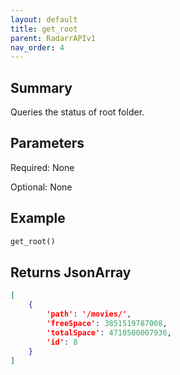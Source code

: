 ```yaml
---
layout: default
title: get_root
parent: RadarrAPIv1
nav_order: 4
---
```


## Summary

Queries the status of root folder.

## Parameters

Required: None

Optional: None

## Example

```python
get_root()
```

## Returns JsonArray

```json
[
    {
        'path': '/movies/',
        'freeSpace': 3851519787008,
        'totalSpace': 4710500007936,
        'id': 8
    }
]
```
